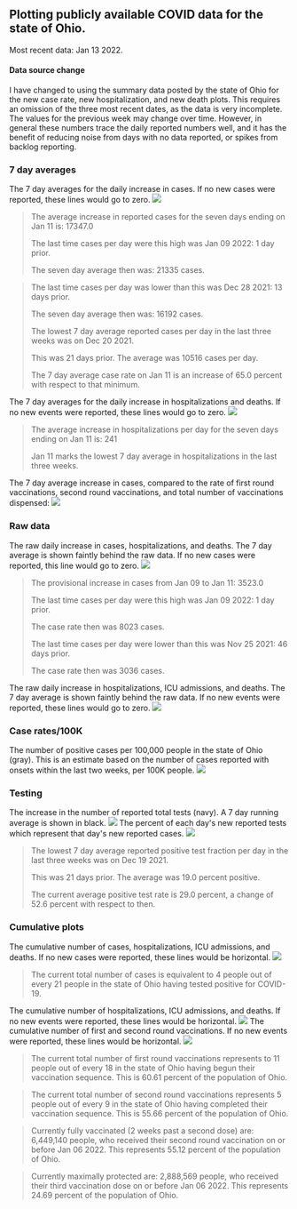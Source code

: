 ## Plotting publicly available COVID data for the state of Ohio. 

Most recent data: Jan 13 2022. 

#### Data source change
I have changed to using the summary data posted by the state of Ohio for the new case rate,
    new hospitalization, and new death plots. This requires an omission of the three most recent dates,
                       as the data is very incomplete. The values for the previous week may change over time.
                       However, in general these numbers trace the daily reported numbers well, and it has the benefit
                       of reducing noise from days with no data reported, or spikes from backlog reporting. 

### 7 day averages
The 7 day averages for the daily increase in cases. If no new cases were reported, these lines would go to zero.
![](7dayaverage_cases.png)

>The average increase in reported cases for the seven days ending on Jan 11 is: 17347.0
>
>The last time cases per day were this high was Jan 09 2022: 1 day prior.
>
>The seven day average then was: 21335 cases.

>
>The last time cases per day was lower than this was Dec 28 2021: 13 days prior.
>
>The seven day average then was: 16192 cases.
>
>The lowest 7 day average reported cases per day in the last three weeks was on Dec 20 2021.
>
>This was 21 days prior. The average was 10516 cases per day.
>
>The 7 day average case rate on Jan 11 is an increase of 65.0 percent with respect to that minimum.

The 7 day averages for the daily increase in hospitalizations and deaths. If no new events were reported, these lines would go to zero.
![](7dayaverage_hospital.png)

>The average increase in hospitalizations per day for the seven days ending on Jan 11 is: 241
>
>Jan 11 marks the lowest 7 day average in hospitalizations in the last three weeks.

The 7 day average increase in cases, compared to the rate of first round vaccinations, second round vaccinations, and total number of vaccinations dispensed:
![](DailyVaccinationsCases.png)

### Raw data
The raw daily increase in cases, hospitalizations, and deaths. The 7 day average is shown faintly behind the raw data. If no new cases were reported, this line would go to zero.
![](DailyCases.png)

>The provisional increase in cases from Jan 09 to Jan 11: 3523.0 
>
>The last time cases per day were this high was Jan 09 2022: 1 day prior. 
>
>The case rate then was 8023 cases.
>
>The last time cases per day were lower than this was Nov 25 2021: 46 days prior. 
>
>The case rate then was 3036 cases.

The raw daily increase in hospitalizations, ICU admissions, and deaths. The 7 day average is shown faintly behind the raw data. If no new events were reported, these lines would go to zero.
![](DailyHospitalizations.png)

### Case rates/100K 

The number of positive cases per 100,000 people in the state of Ohio (gray). This is an estimate based on the number of cases reported with onsets within the last two weeks, per 100K people.
![](7dayaverage_rate.png)
### Testing

The increase in the number of reported total tests (navy). A 7 day running average is shown in black.
![](DailyTests.png)
The percent of each day's new reported tests which represent that day's new reported cases.
![](percentpositive_tests.png)

>The lowest 7 day average reported positive test fraction per day in the last three weeks was on Dec 19 2021.
>
>This was 21 days prior. The average was 19.0 percent positive. 
>
>The current average positive test rate is 29.0 percent, a change of 52.6 percent with respect to then. 

### Cumulative plots
The cumulative number of cases, hospitalizations, ICU admissions, and deaths. If no new cases were reported, these lines would be horizontal.
![](Cases.png)

>The current total number of cases is equivalent to 4 people out of every 21 people in the state of Ohio having tested positive for COVID-19.

The cumulative number of hospitalizations, ICU admissions, and deaths. If no new events were reported, these lines would be horizontal.
![](Hospitalizations.png)
The cumulative number of first and second round vaccinations. If no new events were reported, these lines would be horizontal.
![](Vaccinations.png)

>The current total number of first round vaccinations represents to 11 people out of every 18 in the state of Ohio having begun their vaccination sequence.
>This is 60.61 percent of the population of Ohio.

>The current total number of second round vaccinations represents 5 people out of every 9 in the state of Ohio having completed their vaccination sequence.
>This is 55.66 percent of the population of Ohio.

>Currently fully vaccinated (2 weeks past a second dose) are: 6,449,140 people, who received their second round vaccination on or before Jan 06 2022.
>This represents 55.12 percent of the population of Ohio.

>Currently maximally protected are: 2,888,569 people, who received their third vaccination dose on or before Jan 06 2022.
>This represents 24.69 percent of the population of Ohio.

